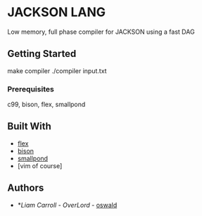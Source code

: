 # JACKSON LANG

Low memory, full phase compiler for JACKSON using a fast DAG

## Getting Started

make compiler
./compiler input.txt

### Prerequisites

c99, bison, flex, smallpond

## Built With

* [flex](https://github.com/westes/flex) 
* [bison](https://www.gnu.org/software/bison/)
* [smallpond](https://github.com/ZacharySalim/Smallpond)
* [vim of course]

## Authors

* **Liam Carroll* - *OverLord* - [oswald](https://github.com/lscarrol)

